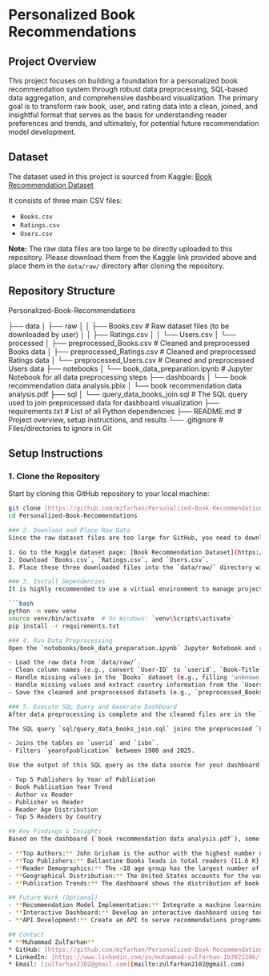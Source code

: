 # Personalized Book Recommendations

## Project Overview
This project focuses on building a foundation for a personalized book recommendation system through robust data preprocessing, SQL-based data aggregation, and comprehensive dashboard visualization. The primary goal is to transform raw book, user, and rating data into a clean, joined, and insightful format that serves as the basis for understanding reader preferences and trends, and ultimately, for potential future recommendation model development.

## Dataset
The dataset used in this project is sourced from Kaggle:
[Book Recommendation Dataset](https://www.kaggle.com/datasets/arashnic/book-recommendation-dataset?select=Books.csv)

It consists of three main CSV files:
- `Books.csv`
- `Ratings.csv`
- `Users.csv`

**Note:** The raw data files are too large to be directly uploaded to this repository. Please download them from the Kaggle link provided above and place them in the `data/raw/` directory after cloning the repository.

## Repository Structure
Personalized-Book-Recommendations

├── data
│ ├── raw
│ │ ├── Books.csv # Raw dataset files (to be downloaded by user)
│ │ ├── Ratings.csv
│ │ └── Users.csv
│ └── processed
│ ├── preprocessed_Books.csv # Cleaned and preprocessed Books data
│ ├── preprocessed_Ratings.csv # Cleaned and preprocessed Ratings data
│ └── preprocessed_Users.csv # Cleaned and preprocessed Users data
├── notebooks
│ └── book_data_preparation.ipynb # Jupyter Notebook for all data preprocessing steps
├── dashboards
│ └── book recommendation data analysis.pbix
│ └── book recommendation data analysis.pdf
├── sql
│ └── query_data_books_join.sql # The SQL query used to join preprocessed data for dashboard visualization
├── requirements.txt # List of all Python dependencies
├── README.md # Project overview, setup instructions, and results
└── .gitignore # Files/directories to ignore in Git

## Setup Instructions

### 1. Clone the Repository
Start by cloning this GitHub repository to your local machine:
```bash
git clone [https://github.com/mzfarhan/Personalized-Book-Recommendations.git](https://github.com/mzfarhan/Personalized-Book-Recommendations.git)
cd Personalized-Book-Recommendations

### 2. Download and Place Raw Data
Since the raw dataset files are too large for GitHub, you need to download them manually:

1. Go to the Kaggle dataset page: [Book Recommendation Dataset](https://www.kaggle.com/datasets/arashnic/book-recommendation-dataset?select=Books.csv)
2. Download `Books.csv`, `Ratings.csv`, and `Users.csv`.
3. Place these three downloaded files into the `data/raw/` directory within your cloned repository.

### 3. Install Dependencies
It is highly recommended to use a virtual environment to manage project dependencies:

```bash
python -m venv venv
source venv/bin/activate  # On Windows: `venv\Scripts\activate`
pip install -r requirements.txt

### 4. Run Data Preprocessing
Open the `notebooks/book_data_preparation.ipynb` Jupyter Notebook and run all cells. This process will:

- Load the raw data from `data/raw/`.
- Clean column names (e.g., convert `User-ID` to `userid`, `Book-Title` to `booktitle`).
- Handle missing values in the `Books` dataset (e.g., filling 'unknown' for author/publisher, cleaning `Year-Of-Publication` to integer type, and filtering valid years between 1900 and 2025).
- Handle missing values and extract country information from the `Users` dataset (e.g., filling 'Age' with 0, extracting `Country` from `Location` using fuzzy matching).
- Save the cleaned and preprocessed datasets (e.g., `preprocessed_Books.csv`, `preprocessed_Ratings.csv`, `preprocessed_Users.csv`) into the `data/processed/` directory.

### 5. Execute SQL Query and Generate Dashboard
After data preprocessing is complete and the cleaned files are in the `data/processed/` directory, you will use the provided SQL query and your preferred BI tool to generate the dashboard:

The SQL query `sql/query_data_books_join.sql` joins the preprocessed `Users`, `Ratings`, and `Books` datasets. This query:

- Joins the tables on `userid` and `isbn`.
- Filters `yearofpublication` between 1900 and 2025.

Use the output of this SQL query as the data source for your dashboard (`dashboards/book recommendation.pdf`). This dashboard visually presents key insights, such as:

- Top 5 Publishers by Year of Publication
- Book Publication Year Trend
- Author vs Reader
- Publisher vs Reader
- Reader Age Distribution
- Top 5 Readers by Country

## Key Findings & Insights
Based on the dashboard (`book recommendation data analysis.pdf`), some key insights include:

- **Top Authors:** John Grisham is the author with the highest number of readers (4.6 K or Rb in Indonesia), followed by Stephen King (4.0 K).
- **Top Publishers:** Ballantine Books leads in total readers (11.6 K), significantly ahead of other publishers like Pocket (9.2 K) and Warner Books (9.0 K).
- **Reader Demographics:** The <18 age group has the largest number of readers (43 K), followed by the 26-35 and 36-50 age groups (both 36 K).
- **Geographical Distribution:** The United States accounts for the vast majority of readers (58 K), followed by Canada (9 K) and the United Kingdom (7 K).
- **Publication Trends:** The dashboard shows the distribution of book publishing over time, with a trend visible from 1900 to 2020 and beyond.

## Future Work (Optional)
- **Recommendation Model Implementation:** Integrate a machine learning model (e.g., Collaborative Filtering, Content-Based, or Hybrid) to generate personalized book recommendations based on the prepared and analyzed data.
- **Interactive Dashboard:** Develop an interactive dashboard using tools like Tableau, Power BI, or Streamlit for dynamic exploration of insights.
- **API Development:** Create an API to serve recommendations programmatically.

## Contact
* **Muhammad Zulfarhan**
* GitHub: [https://github.com/mzfarhan/Personalized-Book-Recommendations](https://github.com/mzfarhan/Personalized-Book-Recommendations)
* LinkedIn: [https://www.linkedin.com/in/muhammad-zulfarhan-1b3921206/](https://www.linkedin.com/in/muhammad-zulfarhan-1b3921206/)
* Email: [zulfarhan2102@gmail.com](mailto:zulfarhan2102@gmail.com)
